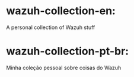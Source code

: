 # wazuh-collection-en:
A personal collection of Wazuh stuff

# wazuh-collection-pt-br:
Minha coleção pessoal sobre coisas do Wazuh
